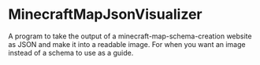 # MinecraftMapJsonVisualizer
A program to take the output of a minecraft-map-schema-creation website as JSON and make it into a readable image. For when you want an image instead of a schema to use as a guide.
